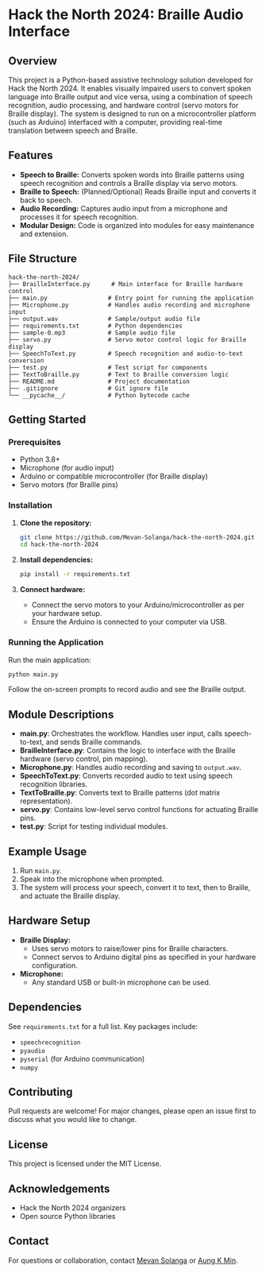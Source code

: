 
# Hack the North 2024: Braille Audio Interface

## Overview

This project is a Python-based assistive technology solution developed for Hack the North 2024. It enables visually impaired users to convert spoken language into Braille output and vice versa, using a combination of speech recognition, audio processing, and hardware control (servo motors for Braille display). The system is designed to run on a microcontroller platform (such as Arduino) interfaced with a computer, providing real-time translation between speech and Braille.

## Features

- **Speech to Braille:** Converts spoken words into Braille patterns using speech recognition and controls a Braille display via servo motors.
- **Braille to Speech:** (Planned/Optional) Reads Braille input and converts it back to speech.
- **Audio Recording:** Captures audio input from a microphone and processes it for speech recognition.
- **Modular Design:** Code is organized into modules for easy maintenance and extension.

## File Structure

```
hack-the-north-2024/
├── BrailleInterface.py      # Main interface for Braille hardware control
├── main.py                 # Entry point for running the application
├── Microphone.py           # Handles audio recording and microphone input
├── output.wav              # Sample/output audio file
├── requirements.txt        # Python dependencies
├── sample-0.mp3            # Sample audio file
├── servo.py                # Servo motor control logic for Braille display
├── SpeechToText.py         # Speech recognition and audio-to-text conversion
├── test.py                 # Test script for components
├── TextToBraille.py        # Text to Braille conversion logic
├── README.md               # Project documentation
├── .gitignore              # Git ignore file
└── __pycache__/            # Python bytecode cache
```

## Getting Started

### Prerequisites

- Python 3.8+
- Microphone (for audio input)
- Arduino or compatible microcontroller (for Braille display)
- Servo motors (for Braille pins)

### Installation

1. **Clone the repository:**
	```sh
	git clone https://github.com/Mevan-Solanga/hack-the-north-2024.git
	cd hack-the-north-2024
	```

2. **Install dependencies:**
	```sh
	pip install -r requirements.txt
	```

3. **Connect hardware:**
	- Connect the servo motors to your Arduino/microcontroller as per your hardware setup.
	- Ensure the Arduino is connected to your computer via USB.

### Running the Application

Run the main application:

```sh
python main.py
```

Follow the on-screen prompts to record audio and see the Braille output.

## Module Descriptions

- **main.py**: Orchestrates the workflow. Handles user input, calls speech-to-text, and sends Braille commands.
- **BrailleInterface.py**: Contains the logic to interface with the Braille hardware (servo control, pin mapping).
- **Microphone.py**: Handles audio recording and saving to `output.wav`.
- **SpeechToText.py**: Converts recorded audio to text using speech recognition libraries.
- **TextToBraille.py**: Converts text to Braille patterns (dot matrix representation).
- **servo.py**: Contains low-level servo control functions for actuating Braille pins.
- **test.py**: Script for testing individual modules.

## Example Usage

1. Run `main.py`.
2. Speak into the microphone when prompted.
3. The system will process your speech, convert it to text, then to Braille, and actuate the Braille display.

## Hardware Setup

- **Braille Display:**
  - Uses servo motors to raise/lower pins for Braille characters.
  - Connect servos to Arduino digital pins as specified in your hardware configuration.
- **Microphone:**
  - Any standard USB or built-in microphone can be used.

## Dependencies

See `requirements.txt` for a full list. Key packages include:
- `speechrecognition`
- `pyaudio`
- `pyserial` (for Arduino communication)
- `numpy`

## Contributing

Pull requests are welcome! For major changes, please open an issue first to discuss what you would like to change.

## License

This project is licensed under the MIT License.

## Acknowledgements

- Hack the North 2024 organizers
- Open source Python libraries

## Contact

For questions or collaboration, contact [Mevan Solanga](https://github.com/Mevan-Solanga) or [Aung K Min](https://github.com/AungKMin).
